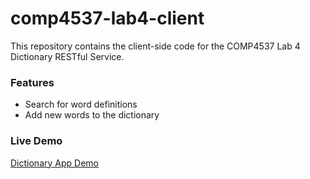 # comp4537-lab4-client

This repository contains the client-side code for the COMP4537 Lab 4 Dictionary RESTful Service.

### Features

* Search for word definitions
* Add new words to the dictionary

### Live Demo

[Dictionary App Demo](https://luludonglab4.netlify.app)

